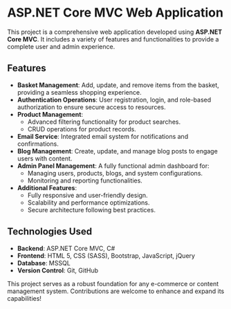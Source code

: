 # ASP.NET Core MVC Web Application

This project is a comprehensive web application developed using **ASP.NET Core MVC**. It includes a variety of features and functionalities to provide a complete user and admin experience.

## Features

- **Basket Management**: Add, update, and remove items from the basket, providing a seamless shopping experience.
- **Authentication Operations**: User registration, login, and role-based authorization to ensure secure access to resources.
- **Product Management**:
  - Advanced filtering functionality for product searches.
  - CRUD operations for product records.
- **Email Service**: Integrated email system for notifications and confirmations.
- **Blog Management**: Create, update, and manage blog posts to engage users with content.
- **Admin Panel Management**: A fully functional admin dashboard for:
  - Managing users, products, blogs, and system configurations.
  - Monitoring and reporting functionalities.
- **Additional Features**:
  - Fully responsive and user-friendly design.
  - Scalability and performance optimizations.
  - Secure architecture following best practices.

## Technologies Used

- **Backend**: ASP.NET Core MVC, C#
- **Frontend**: HTML 5, CSS (SASS), Bootstrap, JavaScript, jQuery
- **Database**: MSSQL
- **Version Control**: Git, GitHub

This project serves as a robust foundation for any e-commerce or content management system. Contributions are welcome to enhance and expand its capabilities!
